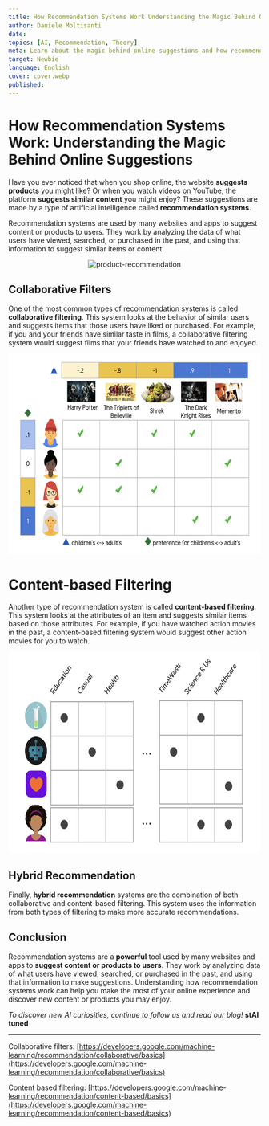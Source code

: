 ```yaml
---
title: How Recommendation Systems Work Understanding the Magic Behind Online Suggestions
author: Daniele Moltisanti
date: 
topics: [AI, Recommendation, Theory]
meta: Learn about the magic behind online suggestions and how recommendation systems work. Discover the two main types of recommendation systems, collaborative and content-based filtering, and the power of hybrid systems. Understand how these AI tools analyze user data to make personalized suggestions for products and content.
target: Newbie
language: English
cover: cover.webp
published:
---
```


# How Recommendation Systems Work: Understanding the Magic Behind Online Suggestions

Have you ever noticed that when you shop online, the website **suggests products** you might like? Or when you watch videos on YouTube, the platform **suggests similar content** you might enjoy? These suggestions are made by a type of artificial intelligence called **recommendation systems**.

Recommendation systems are used by many websites and apps to suggest content or products to users. They work by analyzing the data of what users have viewed, searched, or purchased in the past, and using that information to suggest similar items or content.

<p align="center">
  <img src="./image1.png" height="400px" width="auto" alt="product-recommendation"/>
</p>

## Collaborative Filters

One of the most common types of recommendation systems is called **collaborative filtering**. This system looks at the behavior of similar users and suggests items that those users have liked or purchased. For example, if you and your friends have similar taste in films, a collaborative filtering system would suggest films that your friends have watched to and enjoyed.

<p align="center">
  <img src="./image2.png" height="400px" width="auto" alt="collaborative-filters"/>
</p>

# Content-based Filtering

Another type of recommendation system is called **content-based filtering**. This system looks at the attributes of an item and suggests similar items based on those attributes. For example, if you have watched action movies in the past, a content-based filtering system would suggest other action movies for you to watch.

<p align="center">
  <img src="./image3.png" height="400px" width="auto" alt="content-based-filtering"/>
</p>

## Hybrid Recommendation

Finally, **hybrid recommendation** systems are the combination of both collaborative and content-based filtering. This system uses the information from both types of filtering to make more accurate recommendations.

## Conclusion

Recommendation systems are a **powerful** tool used by many websites and apps to **suggest content or products to users**. They work by analyzing data of what users have viewed, searched, or purchased in the past, and using that information to make suggestions. Understanding how recommendation systems work can help you make the most of your online experience and discover new content or products you may enjoy.

*To discover new AI curiosities, continue to follow us and read our blog!* **stAI tuned**

---

Collaborative filters: [https://developers.google.com/machine-learning/recommendation/collaborative/basics](https://developers.google.com/machine-learning/recommendation/collaborative/basics)

Content based filtering: [https://developers.google.com/machine-learning/recommendation/content-based/basics](https://developers.google.com/machine-learning/recommendation/content-based/basics)